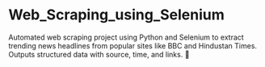 # Web_Scraping_using_Selenium
Automated web scraping project using Python and Selenium to extract trending news headlines from popular sites like BBC and Hindustan Times. Outputs structured data with source, time, and links. 🚀
